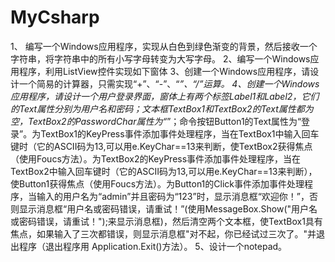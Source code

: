 # MyCsharp
1、	编写一个Windows应用程序，实现从白色到绿色渐变的背景，然后接收一个字符串，将字符串中的所有小写字母转变为大写字母。
2、编写一个Windows应用程序，利用ListView控件实现如下窗体
3、创建一个Windows应用程序，请设计一个简易的计算器，只需实现“+”、“-”、“*”、“/”运算。
4、创建一个Windows应用程序，请设计一个用户登录界面，窗体上有两个标签Label1和Label2，它们的Text属性分别为用户名和密码；文本框TextBox1和TextBox2的Text属性都为空，TextBox2的PasswordChar属性为“*”；命令按钮Button1的Text属性为“登录”。为TextBox1的KeyPress事件添加事件处理程序，当在TextBox1中输入回车键时（它的ASCII码为13,可以用e.KeyChar==13来判断，使TextBox2获得焦点（使用Foucs方法）。为TextBox2的KeyPress事件添加事件处理程序，当在TextBox2中输入回车键时（它的ASCII码为13,可以用e.KeyChar==13来判断），使Button1获得焦点（使用Foucs方法）。为Button1的Click事件添加事件处理程序，当输入的用户名为“admin”并且密码为“123”时，显示消息框“欢迎你！”，否则显示消息框“用户名或密码错误，请重试！”(使用MessageBox.Show("用户名或密码错误，请重试！");来显示消息框)，然后清空两个文本框，使TextBox1具有焦点，如果输入了三次都错误，则显示消息框"对不起，你已经试过三次了。"并退出程序（退出程序用 Application.Exit()方法）。
5、设计一个notepad。
